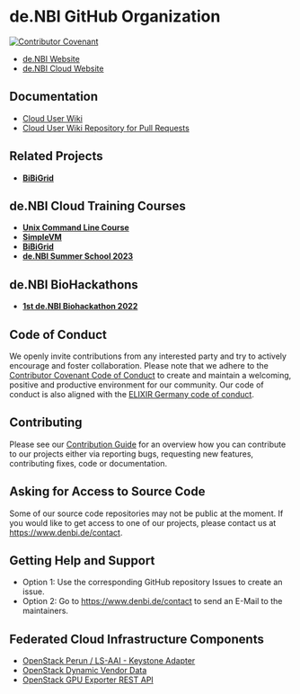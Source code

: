 # de.NBI GitHub Organization
[![Contributor Covenant](https://img.shields.io/badge/Contributor%20Covenant-2.1-4baaaa.svg)](https://github.com/lifs-tools/.github/blob/main/CODE_OF_CONDUCT.md) 

- [de.NBI Website](https://denbi.de/)
- [de.NBI Cloud Website](https://cloud.denbi.de/)

## Documentation

- [Cloud User Wiki](https://cloud.denbi.de/wiki)
- [Cloud User Wiki Repository for Pull Requests](https://github.com/deNBI/cloud-user-docs)

## Related Projects
- **[BiBiGrid](https://github.com/BiBiServ/bibigrid)**

## de.NBI Cloud Training Courses

- **[Unix Command Line Course](https://github.com/deNBI/unix-course)**
- **[SimpleVM](https://github.com/deNBI/simpleVMWorkshop)**
- **[BiBiGrid](https://github.com/deNBI/bibigrid_clum2022)**
- **[de.NBI Summer School 2023](https://github.com/deNBI/denbi-summer-school2023)**

## de.NBI BioHackathons

- **[1st de.NBI Biohackathon 2022](https://github.com/deNBI/biohackathon-2022)**

## Code of Conduct
We openly invite contributions from any interested party and try to actively encourage and foster collaboration.
Please note that we adhere to the [Contributor Covenant Code of Conduct](https://github.com/deNBI/.github/blob/main/CODE_OF_CONDUCT.md) to create and maintain a welcoming, positive and productive environment for our community. Our code of conduct is also aligned with the [ELIXIR Germany code of conduct](https://www.denbi.de/code-of-conduct). 

## Contributing
Please see our [Contribution Guide](https://github.com/deNBI/.github/blob/main/CONTRIBUTING.md) for an overview how you can contribute to our projects either via reporting bugs, requesting new features, contributing fixes, code or documentation.

## Asking for Access to Source Code
Some of our source code repositories may not be public at the moment. If you would like to get access to one of our projects, please contact us at https://www.denbi.de/contact.

## Getting Help and Support

- Option 1: Use the corresponding GitHub repository Issues to create an issue.
- Option 2: Go to https://www.denbi.de/contact to send an E-Mail to the maintainers.

## Federated Cloud Infrastructure Components

- [OpenStack Perun / LS-AAI - Keystone Adapter](https://github.com/deNBI/perunKeystoneAdapter)
- [OpenStack Dynamic Vendor Data](https://github.com/deNBI/nova_dynamic_vendordata)
- [OpenStack GPU Exporter REST API](https://github.com/deNBI/OpenstackGPUService)
